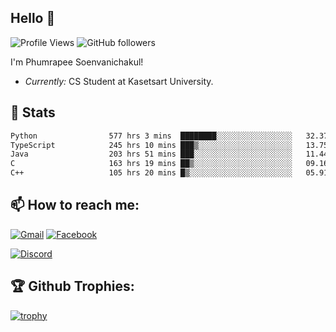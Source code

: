 
<h2>Hello 👋</h2> 

![Profile Views](https://komarev.com/ghpvc/?username=Homiez09&label=Profile%20views&color=0e75b6&style=flat)
![GitHub followers](https://img.shields.io/github/followers/HomieZ09.svg?style=social&label=Follow)


I'm Phumrapee Soenvanichakul!

- <i>Currently:</i> CS Student at Kasetsart University.

<h2>👀 Stats</h2>

<!--START_SECTION:waka-->

```txt
Python                577 hrs 3 mins  ████████░░░░░░░░░░░░░░░░░   32.37 %
TypeScript            245 hrs 10 mins ███▒░░░░░░░░░░░░░░░░░░░░░   13.75 %
Java                  203 hrs 51 mins ███░░░░░░░░░░░░░░░░░░░░░░   11.44 %
C                     163 hrs 19 mins ██▒░░░░░░░░░░░░░░░░░░░░░░   09.16 %
C++                   105 hrs 20 mins █▒░░░░░░░░░░░░░░░░░░░░░░░   05.91 %
```

<!--END_SECTION:waka-->

<h2>📫 How to reach me:</h2>

<a href="mailto:phumrapeesoen1@gmail.com">![Gmail](https://img.shields.io/badge/Gmail-D14836?style=for-the-badge&logo=gmail&logoColor=white)</a> 
<a href="https://web.facebook.com/phumrapee.soenvanichakul.3/">![Facebook](https://img.shields.io/badge/Facebook-4267B2?style=for-the-badge&logo=facebook&logoColor=white)</a>

<a href="https://discord.gg/EWnAEUtFVm">![Discord](https://discord.c99.nl/widget/theme-1/297740667784921089.png)</a> 

<h2>🏆 Github Trophies:</h2>

[![trophy](https://github-profile-trophy.vercel.app/?username=Homiez09&theme=discord&row=1)](https://github.com/ryo-ma/github-profile-trophy)
